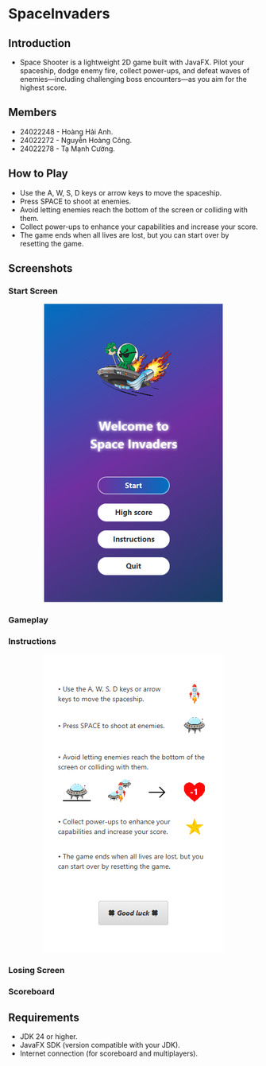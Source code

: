 # SpaceInvaders


## Introduction
- Space Shooter is a lightweight 2D game built with JavaFX. Pilot your spaceship, dodge enemy fire, collect power-ups, and defeat waves of enemies—including challenging boss encounters—as you aim for the highest score.

## Members
- 24022248 - Hoàng Hải Anh.
- 24022272 - Nguyễn Hoàng Công.
- 24022278 - Tạ Mạnh Cường.

## How to Play
- Use the A, W, S, D keys or arrow keys to move the spaceship.
- Press SPACE to shoot at enemies.
- Avoid letting enemies reach the bottom of the screen or colliding with them.
- Collect power-ups to enhance your capabilities and increase your score.
- The game ends when all lives are lost, but you can start over by resetting the game.

## Screenshots
### Start Screen
<p align="center" style="cursor: pointer">
    <img src="img/Main.png" alt="Space Shooter Game Start Screen"/>
</p>

### Gameplay

### Instructions
<p align="center" style="cursor: pointer">
    <img src="img/Instructions.png" alt="Space Shooter Game Start Screen"/>
</p>

### Losing Screen

### Scoreboard


## Requirements
- JDK 24 or higher.
- JavaFX SDK (version compatible with your JDK).
- Internet connection (for scoreboard and multiplayers).

